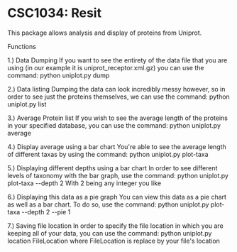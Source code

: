 CSC1034: Resit
==============

This package allows analysis and display of proteins from Uniprot.



Functions

1.) Data Dumping
If you want to see the entirety of the data file that you are using (in our example it is uniprot_receptor.xml.gz)
you can use the command:
    python uniplot.py dump

2.) Data listing
Dumping the data can look incredibly messy however, so in order to see just the proteins
themselves, we can use the command:
    python uniplot.py list

3.) Average Protein list
If you wish to see the average length of the proteins in your specified database, you can
use the command:
    python uniplot.py average

4.) Display average using a bar chart
You're able to see the average length of different taxas by using the command:
    python uniplot.py plot-taxa

5.) Displaying different depths using a bar chart
In order to see different levels of taxonomy with the bar graph, use the command:
    python uniplot.py plot-taxa --depth 2
With 2 being any integer you like

6.) Displaying this data as a pie graph
You can view this data as a pie chart as well as a bar chart. To do so,
use the command:
    python uniplot.py plot-taxa --depth 2 --pie 1

7.) Saving file location
In order to specify the file location in which you are keeping all of your data,
you can use the command:
    python uniplot.py location FileLocation
where FileLocation is replace by your file's location